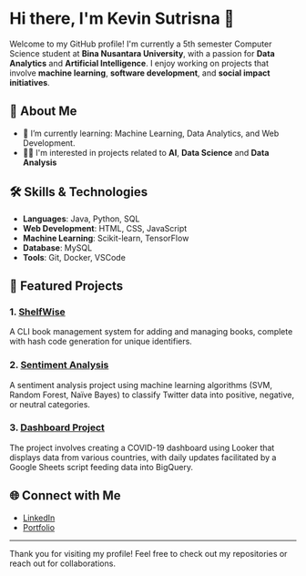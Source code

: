 # Hi there, I'm Kevin Sutrisna 👋

Welcome to my GitHub profile! I'm currently a 5th semester Computer Science student at **Bina Nusantara University**, with a passion for **Data Analytics** and **Artificial Intelligence**. I enjoy working on projects that involve **machine learning**, **software development**, and **social impact initiatives**.

## 🚀 About Me

- 🌱 I’m currently learning: Machine Learning, Data Analytics, and Web Development.
- 👨‍💻 I'm interested in projects related to **AI**, **Data Science** and **Data Analysis**

## 🛠️ Skills & Technologies

- **Languages**: Java, Python, SQL
- **Web Development**: HTML, CSS, JavaScript
- **Machine Learning**: Scikit-learn, TensorFlow
- **Database**: MySQL
- **Tools**: Git, Docker, VSCode

## 🌟 Featured Projects

### 1. [ShelfWise](https://github.com/kevinsutrisna/ShelfWise)
A CLI book management system for adding and managing books, complete with hash code generation for unique identifiers.

### 2. [Sentiment Analysis](https://github.com/kevinsutrisna/Sentiment-analysis)
A sentiment analysis project using machine learning algorithms (SVM, Random Forest, Naïve Bayes) to classify Twitter data into positive, negative, or neutral categories.

### 3. [Dashboard Project](https://github.com/kevinsutrisna/Dashboard-Covid19)
The project involves creating a COVID-19 dashboard using Looker that displays data from various countries, with daily updates facilitated by a Google Sheets script feeding data into BigQuery.

## 🌐 Connect with Me

- [LinkedIn](www.linkedin.com/in/kevin-sutrisna-8985bb252)
- [Portfolio]([https://your-portfolio-link.com](https://kevinsutrisna.netlify.app/))

---

Thank you for visiting my profile! Feel free to check out my repositories or reach out for collaborations.
